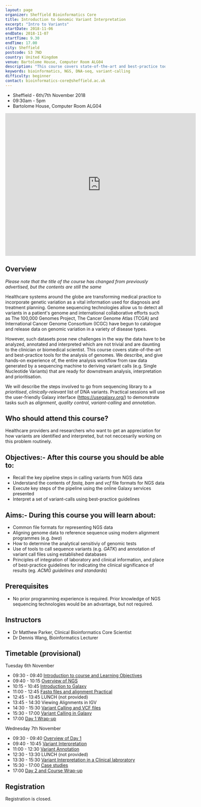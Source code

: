 ```yaml
---
layout: page
organizer: Sheffield Bioinformatics Core
title: Introduction to Genomic Variant Interpretation
excerpt: "Intro to Variants"
startDate: 2018-11-06
endDate: 2018-11-07
startTime: 9.30
endTime: 17.00
city: Sheffield
postcode: S3 7ND
country: United Kingdom
venue: Bartolome House, Computer Room ALG04 
description: "This course covers state-of-the-art and best-practice tools for the analysis of genomes. We describe, and give hands-on experience of, the entire analysis workflow from raw data generated by a sequencing machine to deriving variant calls (e.g. Single Nucleotide Variants) that are ready for downstream analysis, interpretation and prioritisation. We will describe the steps involved to go from sequencing library to a prioritised, clinically-relevant list of DNA variants. Practical sessions will use the user-friendly Galaxy interface (https://usegalaxy.org/) to demonstrate tasks such as alignment, quality control, variant-calling and annotation."
keywords: bioinformatics, NGS, DNA-seq, variant-calling
difficulty: beginner
contact: bioinformatics-core@sheffield.ac.uk
---
```


- Sheffield - 6th/7th November 2018
- 09:30am - 5pm
- Bartolome House, Computer Room ALG04 

<iframe src="https://www.google.com/maps/embed?pb=!1m18!1m12!1m3!1d2379.712925739254!2d-1.4909138840310832!3d53.38418577957716!2m3!1f0!2f0!3f0!3m2!1i1024!2i768!4f13.1!3m3!1m2!1s0x4879788327d13c2b%3A0x76151ebce3e59f6!2sBartolom%C3%A9+House%2C+Sheffield!5e0!3m2!1sen!2suk!4v1533301984260" width="600" height="450" frameborder="0" style="border:0" allowfullscreen></iframe>

## Overview

*Please note that the title of the course has changed from previously advertised, but the contents are still the same*

Healthcare systems around the globe are transforming medical practice to incorporate genetic variation as a vital information used for diagnosis and treatment planning. Genome sequencing technologies allow us to detect all variants in a patient's genome and international collaborative efforts such as The 100,000 Genomes Project, The Cancer Genome Atlas (TCGA) and International Cancer Genome Consortium (ICGC) have begun to catalogue and release data on genomic variation in a variety of disease types.

However, such datasets pose new challenges in the way the data have to be analyzed, annotated and interpreted which are not trivial and are daunting to the clinician or biomedical scientist. This course covers state-of-the-art and best-practice tools for the analysis of genomes. We describe, and give hands-on experience of, the entire analysis workflow from raw data generated by a sequencing machine to deriving variant calls (e.g. Single Nucleotide Variants) that are ready for downstream analysis, interpretation and prioritisation.

We will describe the steps involved to go from sequencing library to a *prioritised*, *clinically-relevant* list of DNA variants. Practical sessions will use the user-friendly Galaxy interface (https://usegalaxy.org/) to demonstrate tasks such as *alignment*, *quality control*, *variant-calling* and *annotation*. 


## Who should attend this course?

Healthcare providers and researchers who want to get an appreciation for how variants are identified and interpreted, but not neccesarily working on this problem routinely. 

## Objectives:- After this course you should be able to:

- Recall the key pipeline steps in calling variants from NGS data
- Understand the contents of *fastq*, *bam* and *vcf* file formats for NGS data
- Execute key steps of the pipeline using the online Galaxy services presented
- Interpret a set of variant-calls using best-practice guidelines

## Aims:- During this course you will learn about:

- Common file formats for representing NGS data
- Aligning genome data to reference sequence using modern alignment programmes (e.g. *bwa*)
- How to determine the analytical sensitiviy of genomic tests
- Use of tools to call sequence variants (e.g. *GATK*) and annotation of variant call files using established databases
- Principles of integration of laboratory and clinical information, and place of best-practice guidelines for indicating the clinical significance of results (eg. *ACMG guidelines and standards*)

## Prerequisites

- No prior programming experience is required. Prior knowledge of NGS sequencing technologies would be an advantage, but not required.

## Instructors

- Dr Matthew Parker, Clinical Bioinformatics Core Scientist
- Dr Dennis Wang, Bioinformatics Lecturer


## Timetable (provisional)

Tuesday 6th November

- 09:30 - 09:40 [Introduction to course and Learning Objectives](https://drive.google.com/file/d/1hCeSIh0jJMffohJMLXrEG2DFBtfa7YcQ/view?usp=sharing)
- 09:40 - 10:15 [Overview of NGS](https://drive.google.com/file/d/1pRM__4fZNRCorSNgJtAL-5Ga1cRLG3k2/view?usp=sharing)
- 10:15 - 10:45 [Introduction to Galaxy](https://drive.google.com/file/d/1zkCDMZ7XV_XC2OAgIK1KwKc7zJ-Y3KN2/view?usp=sharing)
- 11:00 - 12:45 [Fastq files and alignment Practical](http://sbc.shef.ac.uk/ngs-in-galaxy/)
- 12:45 - 13:45 LUNCH (not provided)
- 13:45 - 14:30 Viewing Alignments in IGV
- 14:30 - 15:30 [Variant Calling and VCF files](https://drive.google.com/drive/folders/17OnA8fhvq8JXHVFZZ0T2jFJSGeW3t3TT)
- 15:30 - 17:00 [Variant Calling in Galaxy](https://drive.google.com/drive/folders/17OnA8fhvq8JXHVFZZ0T2jFJSGeW3t3TT)
- 17:00 [Day 1 Wrap-up](https://drive.google.com/file/d/1B41hBSSUmyGZG7USucjrMhzC35pRw8Ol/view?usp=sharing)

Wednesday 7th November

- 09:30 - 09:40 [Overview of Day 1](https://drive.google.com/file/d/1zKooBCXXou-TNR2m7J83fNCR6MBd2tj7/view?usp=sharing)
- 09:40 - 10:45 [Variant Interpretation](https://drive.google.com/drive/folders/1CLAe7o1Lgj4h1YUJM7bwpGE0qKpf7NJg)
- 11:00 - 12:30 [Variant Annotation](https://drive.google.com/file/d/16OflFWGSYehbCeWXfK0a-R97qDXWnO45/view?usp=sharing)
- 12:30 - 13:30 LUNCH (not provided)
- 13:30 - 15:30 [Variant Interpretation in a Clinical labroratory](https://drive.google.com/file/d/1pqS-Wu6YNpqGzckk-Fmgikh5zktxOslA/view?usp=sharing)
- 15:30 - 17:00 [Case studies](https://drive.google.com/file/d/1TEp5Cy1KHhYUgA-ViaMoI07ho5AS3cCw/view?usp=sharing)
- 17:00 [Day 2 and Course Wrap-up](https://drive.google.com/file/d/1XDTRNCJE1knNaMQ3R291a_Q20ycRRIue/view?usp=sharing)


## Registration 

Registration is closed.
